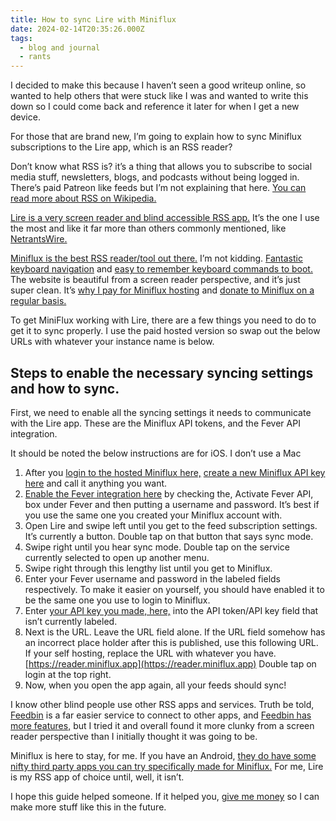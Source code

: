 ```yaml
---
title: How to sync Lire with Miniflux
date: 2024-02-14T20:35:26.000Z
tags:
  - blog and journal
  - rants
---
```


I decided to make this because I haven’t seen a good writeup online, so wanted to help others that were stuck like I was and wanted to write this down so I could come back and reference it later for when I get a new device.

For those that are brand new, I’m going to explain how to sync Miniflux subscriptions to the Lire app, which is an RSS reader?

Don’t know what RSS is? it’s a thing that allows you to subscribe to social media stuff, newsletters, blogs, and podcasts without being logged in. There’s paid Patreon like feeds but I’m not explaining that here. [You can read more about RSS on Wikipedia.](https://en.wikipedia.org/wiki/RSS)

[Lire is a very screen reader and blind accessible RSS app.](https://lireapp.com/) It’s the one I use the most and like it far more than others commonly mentioned, like [NetrantsWire.](https://netnewswire.com/)

[Miniflux is the best RSS reader/tool out there.](https://miniflux.app/) I’m not kidding. [Fantastic keyboard navigation](https://miniflux.app/opinionated.html) and [easy to remember keyboard commands to boot.](https://miniflux.app/docs/keyboard_shortcuts.html) The website is beautiful from a screen reader perspective, and it’s just super clean. It’s [why I pay for Miniflux hosting](https://miniflux.app/hosting.html) and [donate to Miniflux on a regular basis.](https://miniflux.app/#donations)

To get MiniFlux working with Lire, there are a few things you need to do to get it to sync properly. I use the paid hosted version so swap out the below URLs with whatever your instance name is below.

## Steps to enable the necessary syncing settings and how to sync.

First, we need to enable all the syncing settings it needs to communicate with the Lire app. These are the Miniflux API tokens, and the Fever API integration.

It should be noted the below instructions are for iOS. I don’t use a Mac

1.  After you [login to the hosted Miniflux here,](https://reader.miniflux.app/keys) [create a new Miniflux API key here](https://reader.miniflux.app/keys) and call it anything you want.
2.  [Enable the Fever integration here](https://reader.miniflux.app/integrations) by checking the, Activate Fever API, box under Fever and then putting a username and password. It’s best if you use the same one you created your Miniflux account with.
3.  Open Lire and swipe left until you get to the feed subscription settings. It’s currently a button. Double tap on that button that says sync mode.
4.  Swipe right until you hear sync mode. Double tap on the service currently selected to open up another menu.
5.  Swipe right through this lengthy list until you get to Miniflux.
6.  Enter your Fever username and password in the labeled fields respectively. To make it easier on yourself, you should have enabled it to be the same one you use to login to Miniflux.
7.  Enter [your API key you made, here,](https://reader.miniflux.app/keys) into the API token/API key field that isn’t currently labeled.
8.  Next is the URL. Leave the URL field alone. If the URL field somehow has an incorrect place holder after this is published, use this following URL. If your self hosting, replace the URL with whatever you have. [https://reader.miniflux.app](https://reader.miniflux.app) Double tap on login at the top right.
9.  Now, when you open the app again, all your feeds should sync!

I know other blind people use other RSS apps and services. Truth be told, [Feedbin](https://feedbin.com/about) is a far easier service to connect to other apps, and [Feedbin has more features,](https://feedbin.com/help) but I tried it and overall found it more clunky from a screen reader perspective than I initially thought it was going to be.

Miniflux is here to stay, for me. If you have an Android, [they do have some nifty third party apps you can try specifically made for Miniflux.](https://miniflux.app/docs/apps.html) For me, Lire is my RSS app of choice until, well, it isn’t.

I hope this guide helped someone. If it helped you, [give me money](/support) so I can make more stuff like this in the future.
